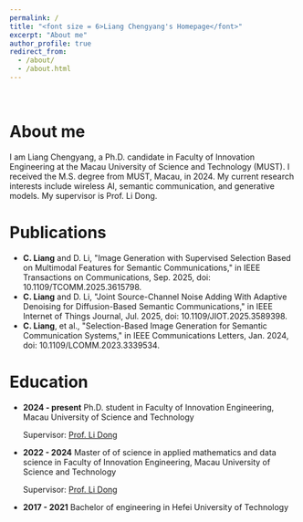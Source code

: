 ```yaml
---
permalink: /
title: "<font size = 6>Liang Chengyang's Homepage</font>"
excerpt: "About me"
author_profile: true
redirect_from: 
  - /about/
  - /about.html
---
```


<br/>

About me
======
I am Liang Chengyang, a Ph.D. candidate in Faculty of Innovation Engineering at the Macau University of Science and Technology (MUST). I received the M.S. degree from MUST, Macau, in 2024. My current research interests include wireless AI, semantic communication, and generative models. My supervisor is Prof. Li Dong.


Publications
======
* **C. Liang** and D. Li, "Image Generation with Supervised Selection Based on Multimodal Features for Semantic Communications," in IEEE Transactions on Communications, Sep. 2025, doi: 10.1109/TCOMM.2025.3615798.
* **C. Liang** and D. Li, "Joint Source-Channel Noise Adding With Adaptive Denoising for Diffusion-Based Semantic Communications," in IEEE Internet of Things Journal, Jul. 2025, doi: 10.1109/JIOT.2025.3589398.
* **C. Liang**, et al., "Selection-Based Image Generation for Semantic Communication Systems," in IEEE Communications Letters, Jan. 2024, doi: 10.1109/LCOMM.2023.3339534.



Education
======
* **2024 - present**
  Ph.D. student in Faculty of Innovation Engineering, Macau University of Science and Technology
  
  Supervisor: [Prof. Li Dong](https://sites.google.com/view/eedongli)

* **2022 - 2024**
  Master of of science in applied mathematics and data science in Faculty of Innovation Engineering, Macau University of Science and Technology

  Supervisor: [Prof. Li Dong](https://sites.google.com/view/eedongli)

* **2017 - 2021**
  Bachelor of engineering in Hefei University of Technology


